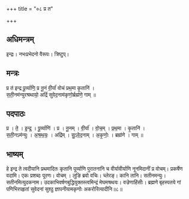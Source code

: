 +++
title = "०८ प्र त"

+++
## अधिमन्त्रम्
इन्द्रः। नभःप्रभेदनो वैरूपः। त्रिष्टुप्।

## मन्त्रः
प्र त॑ इन्द्र पू॒र्व्याणि॒ प्र नू॒नं वी॒र्या॑ वोचं प्रथ॒मा कृ॒तानि॑ ।  
स॒ती॒नम॑न्युरश्रथायो॒ अद्रिं॑ सुवेद॒नाम॑कृणो॒र्ब्रह्म॑णे॒ गाम् ॥

## पदपाठः
प्र । ते॒ । इ॒न्द्र॒ । पू॒र्व्याणि॑ । प्र । नू॒नम् । वी॒र्या॑ । वो॒च॒म् । प्र॒थ॒मा । कृ॒तानि॑ ।  
स॒ती॒नऽम॑न्युः । अ॒श्र॒थ॒यः॒ । अद्रि॑म् । सु॒ऽवे॒द॒नाम् । अ॒कृ॒णोः॒ । ब्रह्म॑णे । गाम् ॥

## भाष्यम्
हे इन्द्र ते त्वदीयानि प्रथमादितः कृतानि पूर्व्याणि पुरातनानि च वीर्यावीर्याणि नूनमिदानीं प्र वोचम्। प्रकर्षेण वदामि। एकः प्रशब्दः पूरणः। वोचम् । लुङि ब्रवो वचिः। च्लेरङ्। कानि तानि। सतीनमन्युः। सतीनमित्युदकनाम। उदकाभिवर्षणबुद्धियुक्तस्त्वमिन्द्रं मेघमश्रथयः। वज्रेणाहिंसीः। ब्रह्मणे बृहस्पतये गां पणिभिरपहृतां सुवेदनां सुश्ठु ज्ञापनीयामकृणोः अकरोरित्यादीनि॥८॥